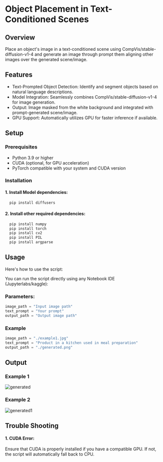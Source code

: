 # Object Placement in Text-Conditioned Scenes


## Overview

Place an object's image in a text-conditioned scene using CompVis/stable-diffusion-v1-4 and generate an image through prompt them aligning other images over the generated scene/image.

## Features

- Text-Prompted Object Detection: Identify and segment objects based on natural language descriptions.
- Model Integration: Seamlessly combines CompVis/stable-diffusion-v1-4 for image generation.
- Output: Image masked from the white background and integrated with prompt-generated scene/image.
- GPU Support: Automatically utilizes GPU for faster inference if available.

## Setup

### Prerequisites

- Python 3.9 or higher
- CUDA (optional, for GPU acceleration)
- PyTorch compatible with your system and CUDA version

### Installation
 #### 1. Install Model dependencies:
```python
  pip install diffusers
```
#### 2. Install other required dependencies:
```python
  pip install numpy
  pip install torch 
  pip install cv2 
  pip install PIL 
  pip install argparse
```
## Usage
Here's how to use the script:

You can run the script directly using any Notebook IDE (Jupyterlabs/kaggle):

### Parameters:
```python
image_path = "Input image path"
text_prompt = "Your prompt"
output_path = "Output image path"
```
### Example
```python
image_path = "./example1.jpg"
text_prompt = "Product in a kitchen used in meal preparation"
output_path = "./generated.png"
```

## Output
### Example 1
![generated](https://github.com/user-attachments/assets/156cd0ef-801e-466f-a52d-f8c12c09ba0c)

### Example 2
![generated1](https://github.com/user-attachments/assets/070195b6-8cc6-4acf-bdbc-313732cc7b9f)


## Trouble Shooting
#### 1. CUDA Error: 
Ensure that CUDA is properly installed if you have a compatible GPU. If not, the script will automatically fall back to CPU.












